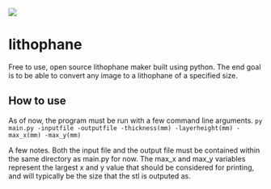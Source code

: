 ![](https://github.com/michaelpineirocode/lithophane/blob/main/images/blog_eye_flashes_1932x862.jpg)

# lithophane

Free to use, open source lithophane maker built using python. The end goal is to be able to convert any image to a lithophane of a specified size.

## How to use

As of now, the program must be run with a few command line arguments.
``` py main.py -inputfile -outputfile -thickness(mm) -layerheight(mm) -max_x(mm) -max_y(mm) ```

A few notes. Both the input file and the output file must be contained within the same directory as main.py for now. The max_x and max_y variables represent the largest x and y value that should be considered for printing, and will typically be the size that the stl is outputed as.
